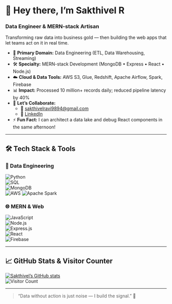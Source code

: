 # 👋 Hey there, I’m Sakthivel R  
### Data Engineer & MERN-stack Artisan  

Transforming raw data into business gold — then building the web apps that let teams act on it in real time.  

- 🎯 **Primary Domain:** Data Engineering (ETL, Data Warehousing, Streaming)  
- 🛠 **Specialty:** MERN-stack Development (MongoDB • Express • React • Node.js)  
- ☁️ **Cloud & Data Tools:** AWS S3, Glue, Redshift, Apache Airflow, Spark, Firebase  
- 📊 **Impact:** Processed 10 million+ records daily; reduced pipeline latency by 40%  
- 💬 **Let’s Collaborate:**  
  - 📧 sakthivelravi9894@gmail.com  
  - 🔗 [LinkedIn](https://www.linkedin.com/in/sakthivel-r-351478297)  
- ⚡ **Fun Fact:** I can architect a data lake and debug React components in the same afternoon!  

---

## 🛠 Tech Stack & Tools  

### 🔢 Data Engineering  
![Python](https://img.shields.io/badge/-Python-black?style=flat-square&logo=python)  
![SQL](https://img.shields.io/badge/-SQL-black?style=flat-square&logo=mysql)  
![MongoDB](https://img.shields.io/badge/-MongoDB-black?style=flat-square&logo=mongodb)  
![AWS](https://img.shields.io/badge/AWS-%23FF9900?style=flat-square&logo=amazon-aws&logoColor=white) 
![Apache Spark](https://img.shields.io/badge/-Spark-black?style=flat-square&logo=apache-spark)  

### 🌐 MERN & Web  
![JavaScript](https://img.shields.io/badge/-JavaScript-black?style=flat-square&logo=javascript)  
![Node.js](https://img.shields.io/badge/-Node.js-black?style=flat-square&logo=node.js)  
![Express.js](https://img.shields.io/badge/-Express-black?style=flat-square&logo=express)  
![React](https://img.shields.io/badge/-React-black?style=flat-square&logo=react)  
![Firebase](https://img.shields.io/badge/-Firebase-black?style=flat-square&logo=firebase)  

---

## 📈 GitHub Stats & Visitor Counter  

[![Sakthivel’s GitHub stats](https://github-readme-stats.vercel.app/api?username=DeveloperSakthi&show_icons=true&theme=radical)](https://github.com/DeveloperSakthi)  
![Visitor Count](https://visitor-badge.laobi.icu/badge?page_id=DeveloperSakthi.DeveloperSakthi)  

---

> “Data without action is just noise — I build the signal.” 🚀  
